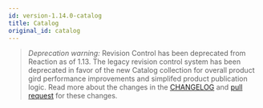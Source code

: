 ```yaml
---
id: version-1.14.0-catalog
title: Catalog
original_id: catalog
---
```


> _Deprecation warning:_ Revision Control has been deprecated from Reaction as of 1.13. The legacy revision control system has been deprecated in favor of the new Catalog collection for overall product gird performance improvements and simplifed product publication logic. Read more about the changes in the [CHANGELOG](https://github.com/reactioncommerce/reaction/blob/trunk/CHANGELOG.md) and [pull request](https://github.com/reactioncommerce/reaction/pull/4238) for these changes.
